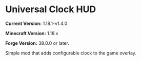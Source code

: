 # Universal Clock HUD

**Current Version:** 1.18.1-v1.4.0

**Minecraft Version:** 1.18.x

**Forge Version:** 38.0.0 or later.

Simple mod that adds configurable clock to the game overlay.
